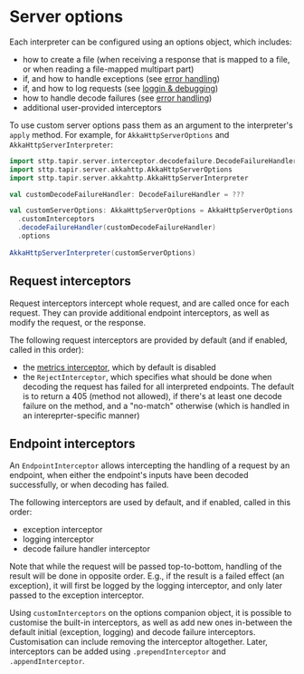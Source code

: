 # Server options

Each interpreter can be configured using an options object, which includes:

* how to create a file (when receiving a response that is mapped to a file, or when reading a file-mapped multipart 
  part)
* if, and how to handle exceptions (see [error handling](errors.md))
* if, and how to log requests (see [loggin & debugging](debugging.md))  
* how to handle decode failures (see [error handling](errors.md))
* additional user-provided interceptors

To use custom server options pass them as an argument to the interpreter's `apply` method.
For example, for `AkkaHttpServerOptions` and `AkkaHttpServerInterpreter`:

```scala
import sttp.tapir.server.interceptor.decodefailure.DecodeFailureHandler
import sttp.tapir.server.akkahttp.AkkaHttpServerOptions
import sttp.tapir.server.akkahttp.AkkaHttpServerInterpreter

val customDecodeFailureHandler: DecodeFailureHandler = ???

val customServerOptions: AkkaHttpServerOptions = AkkaHttpServerOptions
  .customInterceptors
  .decodeFailureHandler(customDecodeFailureHandler)
  .options
  
AkkaHttpServerInterpreter(customServerOptions)
```

## Request interceptors

Request interceptors intercept whole request, and are called once for each request. They can provide additional
endpoint interceptors, as well as modify the request, or the response.

The following request interceptors are provided by default (and if enabled, called in this order):

* the [metrics interceptor](observability.md), which by default is disabled
* the `RejectInterceptor`, which specifies what should be done when decoding the request has failed for all 
  interpreted endpoints. The default is to return a 405 (method not allowed), if there's at least one decode failure
  on the method, and a "no-match" otherwise (which is handled in an intereprter-specific manner)
  
## Endpoint interceptors

An `EndpointInterceptor` allows intercepting the handling of a request by an endpoint, when either the endpoint's inputs 
have been decoded successfully, or when decoding has failed.

The following interceptors are used by default, and if enabled, called in this order:

* exception interceptor 
* logging interceptor
* decode failure handler interceptor

Note that while the request will be passed top-to-bottom, handling of the result will be done in opposite order. 
E.g., if the result is a failed effect (an exception), it will first be logged by the logging interceptor, and 
only later passed to the exception interceptor.

Using `customInterceptors` on the options companion object, it is possible to customise the built-in interceptors, as 
well as add new ones in-between the default initial (exception, logging) and decode failure interceptors. Customisation 
can include removing the interceptor altogether. Later, interceptors can be added using `.prependInterceptor` and 
`.appendInterceptor`.
